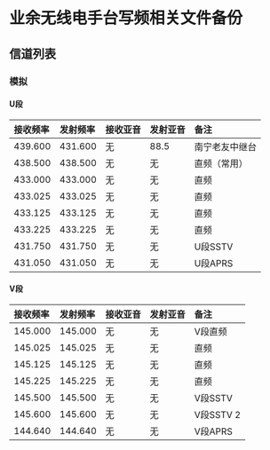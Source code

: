 # 业余无线电手台写频相关文件备份

## 信道列表

### 模拟

#### U段

| 接收频率 | 发射频率 | 接收亚音 | 发射亚音 | 备注 |
| :------ | :---- | :------ | :------ | :------ |
| 439.600 | 431.600 | 无 | 88.5 | 南宁老友中继台 |
| 438.500 | 438.500 | 无 | 无 | 直频（常用） |
| 433.000 | 433.000 | 无 | 无 | 直频 |
| 433.025 | 433.025 | 无 | 无 | 直频 |
| 433.125 | 433.125 | 无 | 无 | 直频 |
| 433.225 | 433.225 | 无 | 无 | 直频 |
| 431.750 | 431.750 | 无 | 无 | U段SSTV |
| 431.050 | 431.050 | 无 | 无 | U段APRS |

#### V段

| 接收频率 | 发射频率 | 接收亚音 | 发射亚音 | 备注 |
| :------ | :---- | :------ | :------ | :------ |
| 145.000 | 145.000 | 无 | 无 | V段直频 |
| 145.025 | 145.025 | 无 | 无 | 直频 |
| 145.125 | 145.125 | 无 | 无 | 直频 |
| 145.225 | 145.225 | 无 | 无 | 直频 |
| 145.500 | 145.500 | 无 | 无 | V段SSTV |
| 145.600 | 145.600 | 无 | 无 | V段SSTV 2 |
| 144.640 | 144.640 | 无 | 无 | V段APRS |
